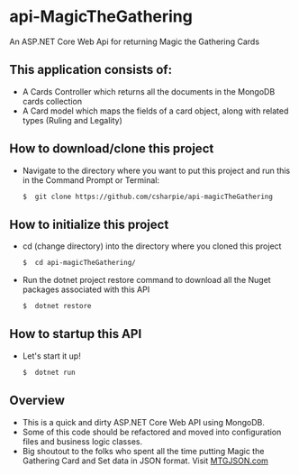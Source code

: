 # api-MagicTheGathering

An ASP.NET Core Web Api for returning Magic the Gathering Cards

## This application consists of:

*   A Cards Controller which returns all the documents in the MongoDB cards collection
*   A Card model which maps the fields of a card object, along with related types (Ruling and Legality)

## How to download/clone this project

*   Navigate to the directory where you want to put this project and run this in the Command Prompt or Terminal:
    ```bash
    $  git clone https://github.com/csharpie/api-magicTheGathering
    ```

## How to initialize this project

*   cd (change directory) into the directory where you cloned this project
    ```bash
    $  cd api-magicTheGathering/
    ```
*   Run the dotnet project restore command to download all the Nuget packages associated with this API
    ```bash
    $  dotnet restore
    ```

## How to startup this API

*   Let's start it up!
    ```bash
    $  dotnet run
    ```

## Overview

*   This is a quick and dirty ASP.NET Core Web API using MongoDB.
*   Some of this code should be refactored and moved into configuration files and business logic classes.
*   Big shoutout to the folks who spent all the time putting Magic the Gathering Card and Set data in JSON format. Visit [MTGJSON.com](http://mtgjson.com)
